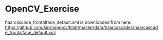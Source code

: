# OpenCV_Exercise

haarcascade_frontalface_default.xml is downloaded from here:
https://github.com/kipr/opencv/blob/master/data/haarcascades/haarcascade_frontalface_default.xml